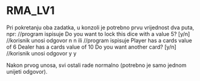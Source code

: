 # RMA_LV1

Pri pokretanju oba zadatka, u konzoli je potrebno prvu vrijednost dva puta, npr:
//program ispisuje
Do you want to lock this dice with a value 5? [y/n]
//korisnik unosi odgovor
n
n
ili
//program ispisuje
Player has a cards value of 6
Dealer has a cards value of 10
Do you want another card? [y/n]
//korisnik unosi odgovor
y
y

Nakon prvog unosa, svi ostali rade normalno (potrebno je samo jednom unijeti odgovor).

